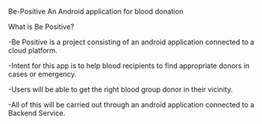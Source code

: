 Be-Positive
An Android application for blood donation

What is Be Positive?

-Be Positive is a project consisting of an android
application connected to a cloud platform.

-Intent for this app is to help blood recipients to find
appropriate donors in cases or emergency.

-Users will be able to get the right blood group donor in
their vicinity.

-All of this will be carried out through an android
application connected to a Backend Service.
